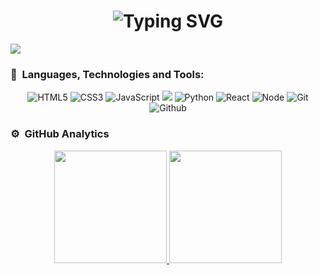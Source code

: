 <h1 align="center"><img src="https://readme-typing-svg.herokuapp.com?font=Fira+Code&weight=450&size=40&pause=1000&color=A7F7BC&center=true&vCenter=true&width=700&height=70&lines=Hi!+Im+MrGiann;I'm+Software+Developer%F0%9F%92%BB" alt="Typing SVG" /></h1>
 
<img src="https://komarev.com/ghpvc/?username=mrgiann&color=blueviolet">

### 📖 &nbsp;Languages, Technologies and Tools:

<p align="center">
<img alt="HTML5" src="https://img.shields.io/badge/-HTML5-E34F26?style=flat-square&logo=HTML5&logoColor=white"> 
<img alt="CSS3" src="https://img.shields.io/badge/-CSS3-1572B6?style=flat-square&logo=CSS3&logoColor=white">
<img alt="JavaScript" src="https://img.shields.io/badge/-JavaScript-F7DF1E?style=flat-square&logo=JavaScript&logoColor=white">
<img src="https://img.shields.io/badge/-Bootstrap-563D7C?style=flat&logo=bootstrap&logoColor=white">
<img alt="Python" src="https://img.shields.io/badge/-Python-3776AB?style=flat-square&logo=Python&logoColor=white">
<img alt="React" src="https://img.shields.io/badge/-React.js-9b3675?style=flat-square&logo=React&logoColor=white">
<img alt="Node" src="https://img.shields.io/badge/-Node.js-44883e?style=flat-square&logo=Node.js&logoColor=white">
<img alt="Git" src="https://img.shields.io/badge/-Git-F1502F?style=flat-square&logo=Git&logoColor=white">
<img alt="Github" src="https://img.shields.io/badge/github-%23121011.svg?style=flat-the-badge&logo=github&logoColor=white">
</p>

### ⚙️ &nbsp;GitHub Analytics

<p align="center">
<a href="https://github.com/mrgiann">
  <img height="180em" src="https://github-readme-stats-eight-theta.vercel.app/api?username=mrgiann&show_icons=true&theme=algolia&include_all_commits=true&count_private=true"/>
  <img height="180em" src="https://github-readme-stats-eight-theta.vercel.app/api/top-langs/?username=mrgiann&layout=compact&langs_count=8&theme=algolia"/>
</a>
</p>

